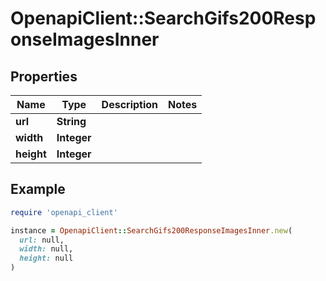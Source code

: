 # OpenapiClient::SearchGifs200ResponseImagesInner

## Properties

| Name | Type | Description | Notes |
| ---- | ---- | ----------- | ----- |
| **url** | **String** |  |  |
| **width** | **Integer** |  |  |
| **height** | **Integer** |  |  |

## Example

```ruby
require 'openapi_client'

instance = OpenapiClient::SearchGifs200ResponseImagesInner.new(
  url: null,
  width: null,
  height: null
)
```

